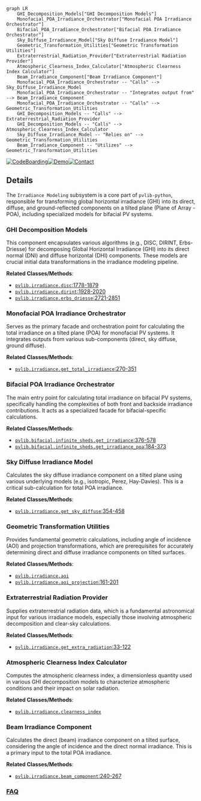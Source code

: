 ```mermaid
graph LR
    GHI_Decomposition_Models["GHI Decomposition Models"]
    Monofacial_POA_Irradiance_Orchestrator["Monofacial POA Irradiance Orchestrator"]
    Bifacial_POA_Irradiance_Orchestrator["Bifacial POA Irradiance Orchestrator"]
    Sky_Diffuse_Irradiance_Model["Sky Diffuse Irradiance Model"]
    Geometric_Transformation_Utilities["Geometric Transformation Utilities"]
    Extraterrestrial_Radiation_Provider["Extraterrestrial Radiation Provider"]
    Atmospheric_Clearness_Index_Calculator["Atmospheric Clearness Index Calculator"]
    Beam_Irradiance_Component["Beam Irradiance Component"]
    Monofacial_POA_Irradiance_Orchestrator -- "Calls" --> Sky_Diffuse_Irradiance_Model
    Monofacial_POA_Irradiance_Orchestrator -- "Integrates output from" --> Beam_Irradiance_Component
    Monofacial_POA_Irradiance_Orchestrator -- "Calls" --> Geometric_Transformation_Utilities
    GHI_Decomposition_Models -- "Calls" --> Extraterrestrial_Radiation_Provider
    GHI_Decomposition_Models -- "Calls" --> Atmospheric_Clearness_Index_Calculator
    Sky_Diffuse_Irradiance_Model -- "Relies on" --> Geometric_Transformation_Utilities
    Beam_Irradiance_Component -- "Utilizes" --> Geometric_Transformation_Utilities
```

[![CodeBoarding](https://img.shields.io/badge/Generated%20by-CodeBoarding-9cf?style=flat-square)](https://github.com/CodeBoarding/CodeBoarding)[![Demo](https://img.shields.io/badge/Try%20our-Demo-blue?style=flat-square)](https://www.codeboarding.org/demo)[![Contact](https://img.shields.io/badge/Contact%20us%20-%20contact@codeboarding.org-lightgrey?style=flat-square)](mailto:contact@codeboarding.org)

## Details

The `Irradiance Modeling` subsystem is a core part of `pvlib-python`, responsible for transforming global horizontal irradiance (GHI) into its direct, diffuse, and ground-reflected components on a tilted plane (Plane of Array - POA), including specialized models for bifacial PV systems.

### GHI Decomposition Models
This component encapsulates various algorithms (e.g., DISC, DIRINT, Erbs-Driesse) for decomposing Global Horizontal Irradiance (GHI) into its direct normal (DNI) and diffuse horizontal (DHI) components. These models are crucial initial data transformations in the irradiance modeling pipeline.


**Related Classes/Methods**:

- <a href="https://github.com/pvlib/pvlib-python/blob/main/pvlib/irradiance.py#L1778-L1879" target="_blank" rel="noopener noreferrer">`pvlib.irradiance.disc`:1778-1879</a>
- <a href="https://github.com/pvlib/pvlib-python/blob/main/pvlib/irradiance.py#L1928-L2020" target="_blank" rel="noopener noreferrer">`pvlib.irradiance.dirint`:1928-2020</a>
- <a href="https://github.com/pvlib/pvlib-python/blob/main/pvlib/irradiance.py#L2721-L2851" target="_blank" rel="noopener noreferrer">`pvlib.irradiance.erbs_driesse`:2721-2851</a>


### Monofacial POA Irradiance Orchestrator
Serves as the primary facade and orchestration point for calculating the total irradiance on a tilted plane (POA) for monofacial PV systems. It integrates outputs from various sub-components (direct, sky diffuse, ground diffuse).


**Related Classes/Methods**:

- <a href="https://github.com/pvlib/pvlib-python/blob/main/pvlib/irradiance.py#L270-L351" target="_blank" rel="noopener noreferrer">`pvlib.irradiance.get_total_irradiance`:270-351</a>


### Bifacial POA Irradiance Orchestrator
The main entry point for calculating total irradiance on bifacial PV systems, specifically handling the complexities of both front and backside irradiance contributions. It acts as a specialized facade for bifacial-specific calculations.


**Related Classes/Methods**:

- <a href="https://github.com/pvlib/pvlib-python/blob/main/pvlib/bifacial/infinite_sheds.py#L376-L578" target="_blank" rel="noopener noreferrer">`pvlib.bifacial.infinite_sheds.get_irradiance`:376-578</a>
- <a href="https://github.com/pvlib/pvlib-python/blob/main/pvlib/bifacial/infinite_sheds.py#L184-L373" target="_blank" rel="noopener noreferrer">`pvlib.bifacial.infinite_sheds.get_irradiance_poa`:184-373</a>


### Sky Diffuse Irradiance Model
Calculates the sky diffuse irradiance component on a tilted plane using various underlying models (e.g., isotropic, Perez, Hay-Davies). This is a critical sub-calculation for total POA irradiance.


**Related Classes/Methods**:

- <a href="https://github.com/pvlib/pvlib-python/blob/main/pvlib/irradiance.py#L354-L458" target="_blank" rel="noopener noreferrer">`pvlib.irradiance.get_sky_diffuse`:354-458</a>


### Geometric Transformation Utilities
Provides fundamental geometric calculations, including angle of incidence (AOI) and projection transformations, which are prerequisites for accurately determining direct and diffuse irradiance components on tilted surfaces.


**Related Classes/Methods**:

- <a href="https://github.com/pvlib/pvlib-python/blob/main/pvlib/irradiance.py" target="_blank" rel="noopener noreferrer">`pvlib.irradiance.aoi`</a>
- <a href="https://github.com/pvlib/pvlib-python/blob/main/pvlib/irradiance.py#L161-L201" target="_blank" rel="noopener noreferrer">`pvlib.irradiance.aoi_projection`:161-201</a>


### Extraterrestrial Radiation Provider
Supplies extraterrestrial radiation data, which is a fundamental astronomical input for various irradiance models, especially those involving atmospheric decomposition and clear-sky calculations.


**Related Classes/Methods**:

- <a href="https://github.com/pvlib/pvlib-python/blob/main/pvlib/irradiance.py#L33-L122" target="_blank" rel="noopener noreferrer">`pvlib.irradiance.get_extra_radiation`:33-122</a>


### Atmospheric Clearness Index Calculator
Computes the atmospheric clearness index, a dimensionless quantity used in various GHI decomposition models to characterize atmospheric conditions and their impact on solar radiation.


**Related Classes/Methods**:

- <a href="https://github.com/pvlib/pvlib-python/blob/main/pvlib/irradiance.py" target="_blank" rel="noopener noreferrer">`pvlib.irradiance.clearness_index`</a>


### Beam Irradiance Component
Calculates the direct (beam) irradiance component on a tilted surface, considering the angle of incidence and the direct normal irradiance. This is a primary input to the total POA irradiance.


**Related Classes/Methods**:

- <a href="https://github.com/pvlib/pvlib-python/blob/main/pvlib/irradiance.py#L240-L267" target="_blank" rel="noopener noreferrer">`pvlib.irradiance.beam_component`:240-267</a>




### [FAQ](https://github.com/CodeBoarding/GeneratedOnBoardings/tree/main?tab=readme-ov-file#faq)